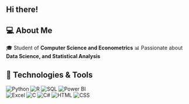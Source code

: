 ## Hi there!
## 💻 About Me
🎓 Student of **Computer Science and Econometrics**
📊 Passionate about **Data Science, and Statistical Analysis** 

## 🔧 Technologies & Tools
![Python](https://img.shields.io/badge/-Python-3776AB?style=flat&logo=python&logoColor=white) 
![R](https://img.shields.io/badge/-R-276DC3?style=flat&logo=r&logoColor=white) 
![SQL](https://img.shields.io/badge/-SQL-4479A1?style=flat&logo=postgresql&logoColor=white) 
![Power BI](https://img.shields.io/badge/-Power%20BI-F2C811?style=flat&logo=powerbi&logoColor=black)  
![Excel](https://img.shields.io/badge/-Excel-217346?style=flat&logo=microsoft-excel&logoColor=white) 
![C](https://img.shields.io/badge/-C-A8B9CC?style=flat&logo=c&logoColor=white) 
![C#](https://img.shields.io/badge/-C%23-239120?style=flat&logo=csharp&logoColor=white) 
![HTML](https://img.shields.io/badge/-HTML-E34F26?style=flat&logo=html5&logoColor=white) 
![CSS](https://img.shields.io/badge/-CSS-1572B6?style=flat&logo=css3&logoColor=white)

<!--
**MatRome/MatRome** is a ✨ _special_ ✨ repository because its `README.md` (this file) appears on your GitHub profile.

Here are some ideas to get you started:

- 🔭 I’m currently working on ...
- 🌱 I’m currently learning ...
- 👯 I’m looking to collaborate on ...
- 🤔 I’m looking for help with ...
- 💬 Ask me about ...
- 📫 How to reach me: ...
- 😄 Pronouns: ...
- ⚡ Fun fact: ...
-->
